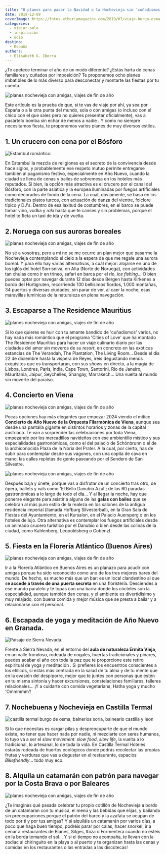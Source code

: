 ```yaml
---
title: "8 planes para pasar la Navidad o la Nochevieja sin 'cuñadismos'"
date: 2019-12-09
coverImage: https://fotos.etheriamagazine.com/2019/07/viaje-burgo-osma-castilla-termal.jpg
categories: 
  - viajar-sola
  - inspiración
  - ocio
destino: 
  - España
authors: 
  - Elisabeth G. Iborra
---
```


¿Te apetece terminar el año de un modo diferente? ¿Estás harta de cenas familiares y 
cuñados por imposición? Te proponemos ocho planes imbatibles de lo más diverso para 
desconectar y montarte las fiestas por tu cuenta. 

![planes nochevieja con amigas, viajes de fin de año](https://fotos.etheriamagazine.com/2019/12/planes-nochevieja-lofoten.jpg "Aurora boreal sobre las islas Lofoten. © Stian Klo/Hurtigruten")

Este artículo es la prueba de que, si te vas de viaje por ahí, ya sea por España o a la 
otra punta del mundo, sola o con amigas (o incluso con el chico con el que sales pero no 
quieres presentar oficialmente), vas a pasártelo bomba sin echar de menos a nadie . Y 
como no siempre necesitamos fiesta, te proponemos varios planes de muy diversos estilos. 

## 1\. Un crucero con cena por el Bósforo

![Estambul romántico](https://fotos.etheriamagazine.com/2018/05/ESTAMBUL-BOSFORO.jpg "Cruceros por el Bósforo en Estambul.")

En Estambul la mezcla de religiones es el secreto de la convivencia desde hace siglos, y 
probablemente ese respeto mutuo permite entregarse también al paganismo festivo, 
especialmente en Año Nuevo, cuando la ciudad se llena de cenas y bailes de sobremesa en 
los hoteles más reputados. Si bien, la opción más atractiva es el crucero por el canal 
del Bósforo, con la parte asiática y la europea iluminadas por fuegos artificiales como 
decorados de fondo de la cena. La cual, obviamente, se basa en los tradicionales platos 
turcos, con actuación de danza del vientre, folclore típico y DJ's. Dentro de esa 
laxitud de costumbres, en el barco se puede tomar vino, vodka y _raki_ hasta que te 
canses y sin problemas, porque el hotel te fleta un taxi de ida y de vuelta. 

## 2\. Noruega con sus auroras boreales

![planes nochevieja con amigas, viajes de fin de año](https://fotos.etheriamagazine.com/2019/12/planes-nochevieja-hurtigruten.jpg "Crucero Hurtigruten por la costa Noruega. © Hurtigruten")

No sé a vosotras, pero a mí no se me ocurre un plan mejor que pasarme la Nochevieja 
contemplando el cielo a la espera de que me regale una aurora boreal. Y para ello hay 
varias alternativas, a cuál mejor: alojarse en uno de los iglús del hotel Sorrisniva, en 
Alta (Norte de Noruega), con actividades tan chulas como ir en trineo, safari en barca 
por el río, _ice fishing_... O bien puedes optar por navegar durante 12 días desde 
Bergen hasta Kirkenes a bordo del Hurtigruten, recorriendo 100 bellísimos fiordos, 1.000 
montañas, 34 puertos y diversas ciudades, sin parar de ver, al caer la noche, esas 
maravillas lumínicas de la naturaleza en plena navegación. 

## 3\. Escaparse a The Residence Mauritius

![planes nochevieja con amigas, viajes de fin de año](https://fotos.etheriamagazine.com/2019/11/planes-nochevieja-the-residence-mauricio.jpg "Hotel © The Residence en Isla Mauricio.")

Si lo que quieres es huir con tu amante bandido de 'cuñadismos' varios, no hay nada más 
romántico que el programa 'Cities of Love' que ha montado The Residence Mauritius para 
hacer un viaje culinario diario por las ciudades del amor sin moveros de su _resort_, en 
concreto en las exóticas estancias de The Verandah, The Plantation, The Living Room... 
Desde el día 22 de diciembre hasta la víspera de Reyes, iréis degustando menús 
exquisitos que os transportarán, con sus _shows_ en directo, a la magia de Lisboa, 
Londres, París, India, Cape Town, Santorini, Río de Janeiro, Mauritania, Jaipur, 
Seychelles, Shangay, Marrakech… Una vuelta al mundo sin moverte del paraíso. 

## 4\. Concierto en Viena

![planes nochevieja con amigas, viajes de fin de año](https://fotos.etheriamagazine.com/2019/11/planes-nochevieja-concierto-viena.jpg "Concierto de Fin de Año en la Sala Dorada del Musikverein en Viena. © Österreich Werbung/Lois Lammerhuber")

Pocas opciones hay más elegantes que empezar 2024 viendo el mítico **Concierto de Año 
Nuevo de la Orquesta Filarmónica de Viena**, aunque sea desde una pantalla gigante en 
distintos horarios y zonas de la capital austríaca. Te van a sorprender las 
celebraciones por toda Viena, empezando por los mercadillos navideños con ese 
ambientillo místico y sus especialidades gastronómicas, como el del palacio de 
Schönbrunn o el de la archiconocida Plaza de la Noria del Prater. A la cual, por cierto, 
has de subir para contemplar desde sus vagones, con una copita de cava en mano, las 
calles repletas de gente paseando por el Sendero de San Silvestre. 

![planes nochevieja con amigas, viajes de fin de año](https://fotos.etheriamagazine.com/2019/11/planes-nochevieja-viena.jpg "El Ayuntamiento de Viena en Navidad. © Österreich Werbung/Viennaslide")

Después baja y únete, porque vas a disfrutar de un concierto tras otro, de ópera, 
ballets y vals como 'El Bello Danubio Azul'; de las 60 paradas gastronómicas a lo largo 
de todo el día… Y al llegar la noche, hay que ponerse elegante para asistir a alguna de 
las **galas con bailes** que se celebran al más puro estilo de la realeza en los salones 
de la antigua residencia imperial (llamada Hofburg Silvesterball), en la Gran Sala de 
Fiestas del Ayuntamiento, en el Kursalon, en el Palacio Auersperg o en los hoteles de 
lujo. Otra alternativa es contemplar los fuegos artificiales desde un animado crucero 
turístico por el Danubio o bien desde las colinas de la ciudad, como Kahlenberg, 
Leopoldsberg o Cobenzl. 

## 5\. Fiesta en la Florería Atlántico (Buenos Aires)

![planes nochevieja con amigas, viajes de fin de año](https://fotos.etheriamagazine.com/2019/11/8-planes-nochevieja-floreria-atlantico.jpg "© Florería Atlántico.")

Ir a la Florería Atlántico en Buenos Aires es un planazo para acudir con amigas porque 
ha sido reconocido como uno de los tres mejores bares del mundo. De hecho, es mucho más 
que un bar: es un local clandestino al que s**e accede a través de una puerta secreta** 
en una floristería. Desciendes a ese mundo paralelo y te topas con una barra donde los 
cócteles son la especialidad, aunque también dan cenas, y el ambiente es divertidísimo y 
muy relajado, con buena comida y mejor música que se presta a bailar y a relacionarse 
con el personal. 

## 6\. Escapada de yoga y meditación de Año Nuevo en Granada.

![](https://fotos.etheriamagazine.com/2019/11/planes-nochevieja-sierra-nevada.jpg "Paisaje de Sierra Nevada.")

Frente a Sierra Nevada, en el entorno del **aula de naturaleza Ermita Vieja**, en un 
valle frondoso, rodeada de nogales, huertas tradicionales y pinares, puedes acabar el 
año con toda la paz que te proporcione este retiro espiritual de yoga y meditación . Si 
prefieres los encuentros conscientes a los etílicos, si estás más centrada en la salud 
de tu alma y de tu mente que en la evasión del despiporre, mejor que te juntes con 
personas que estén en tu misma sintonía y hacer excursiones, constelaciones familiares, 
talleres relacionales... ¡Y a cuidarte con comida vegetariana, Hatha yoga y mucho 
'Ommmmm'! 

## 7\. Nochebuena y Nochevieja en Castilla Termal

![castilla termal burgo de osma, balnerios soria, balneario castilla y leon](https://fotos.etheriamagazine.com/2019/07/viaje-burgo-osma-castilla-termal.jpg "Date un capricho en el balneario del hotel Castilla Termal Burgo de Osma. © Castillla Termal")

Si lo que necesitas es cargar pilas y despreocuparte de que el mundo existe, no tener 
que hacer nada por nadie, ni mezclarte con seres humanos, lo tuyo va a ser el _slow 
movement_: _slow food_, _slow life_, la vuelta a lo tradicional, lo artesanal, lo de 
toda la vida. En Castilla Termal Hoteles estarás rodeada de huertos ecológicos donde 
podrás recolectar las propias frutas y verduras que vas a degustar en el restaurante, 
espacios _Bikefriendly_… todo muy eco. 

## 8\. Alquila un catamarán con patrón para navegar por la Costa Brava o por Baleares

![planes nochevieja con amigas, viajes de fin de año](https://fotos.etheriamagazine.com/2019/11/nochevieja-catamaran.jpg "Jornada en catamarán.")

¿Te imaginas qué pasada celebrar tu propio cotillón de Nochevieja a bordo de un 
catamaran con tu música, el menú y las bebidas que elijas, y bailando sin preocupaciones 
porque el patrón del barco y la azafata se ocupan de todo por ti y por tus amigas? Y si 
alquiláis un catamarán por varios días, a poco que haga buen tiempo, podréis parar por 
calas, hacer snorkel, ir a cenar a restaurantes de Blanes, Sitges, Ibiza o Formentera 
cuando no estéis en la borda tomando el sol... Y si el tiempo no acompaña, te llevan con 
la zodiac al chiringuito en la playa o al puerto y te organizan hasta las cenas y 
comidas en los restaurantes o las entradas a las discotecas!
